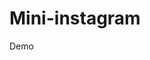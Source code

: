 # Mini-instagram

Demo

<img src="blob:https://web.whatsapp.com/f9673905-e1e3-4f5f-81a0-57aff8710659" w alt="">
